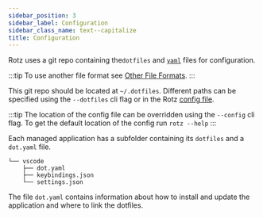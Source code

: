 ```yaml
---
sidebar_position: 3
sidebar_label: Configuration
sidebar_class_name: text--capitalize
title: Configuration
---
```


Rotz uses a git repo containing the`dotfiles` and [`yaml`](https://yaml.org/) files for configuration.

:::tip
To use another file format see [Other File Formats](#other-file-formats).
:::

This git repo should be located at `~/.dotfiles`. Different paths can be specified using the `--dotfiles` cli flag or in the Rotz [config file](#configyaml).

:::tip
The location of the config file can be overridden using the `--config` cli flag. To get the default location of the config run `rotz --help`
:::

Each managed application has a subfolder containing its `dotfiles` and a `dot.yaml` file.

```plain title="Example:"
└── vscode
    ├── dot.yaml
    ├── keybindings.json
    └── settings.json
```

The file `dot.yaml` contains information about how to install and update the application and where to link the dotfiles.
